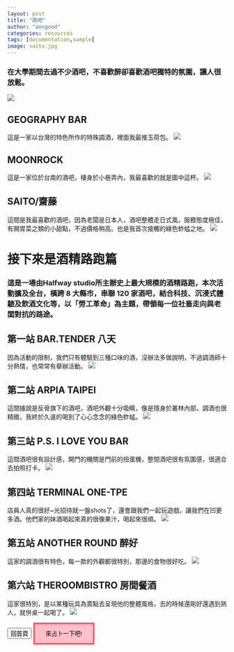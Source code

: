 ```yaml
---
layout: post
title: "跑吧"
author: "anngood"
categories: resources
tags: [documentation,sample]
image: saito.jpg
---
```


### 在大學期間去過不少酒吧，不喜歡醉卻喜歡酒吧獨特的氛圍，讓人很放鬆。
![](https://raw.githubusercontent.com/anngood/anngood.github.io/gh-pages/assets/img/bar.jpg)

## GEOGRAPHY BAR

這是一家以台灣的特色所作的特殊調酒，裡面我最推玉荷包。
![](https://raw.githubusercontent.com/anngood/anngood.github.io/gh-pages/assets/img/bar_geography.jpg)

## MOONROCK

這是一家位於台南的酒吧，棲身於小巷弄內，我最喜歡的就是圖中這杯。
![](https://raw.githubusercontent.com/anngood/anngood.github.io/gh-pages/assets/img/bar_moonrock.jpg)

## SAITO/齋藤

這間是我最喜歡的酒吧，因為老闆是日本人，酒吧整體走日式風，服務態度極佳，有開胃菜之類的小甜點，不過價格稍高。也是我首次接觸的綠色蚱蜢之地。
![](https://raw.githubusercontent.com/anngood/anngood.github.io/gh-pages/assets/img/saito.jpg)

# 接下來是酒精路跑篇
### 這是一場由Halfway studio所主辦史上最大規模的酒精路跑，本次活動擴及全台，橫跨 8 大縣市，串聯 120 家酒吧，結合科技、沉浸式體驗及飲酒文化等，以「勞工革命」為主題，帶領每一位社畜走向與老闆對抗的路途。

## 第一站 BAR.TENDER 八天

因為活動的限制，我們只有體驗到三種口味的酒，沒辦法多做說明，不過調酒師十分熱情，也常常有舉辦活動。
![](https://raw.githubusercontent.com/anngood/anngood.github.io/gh-pages/assets/img/bar_bartender.jpg)

## 第二站 ARPIA TAIPEI

這間據說是反骨旗下的酒吧，酒吧外觀十分吸睛，像是隱身於叢林內部，調酒也很精緻，我終於久違的喝到了心心念念的綠色蚱蜢。
![](https://raw.githubusercontent.com/anngood/anngood.github.io/gh-pages/assets/img/bar_arpia.jpg)

## 第三站 P.S. I LOVE YOU BAR

這間酒吧很有設計感，開門的機關是門前的扭蛋機，整間酒吧很有氛圍感，很適合去拍照打卡。
![](https://raw.githubusercontent.com/anngood/anngood.github.io/gh-pages/assets/img/bar_psiloveyou.jpg)

## 第四站 TERMINAL ONE-TPE

店員人真的很好~光招待就一盤shots了，還會跟我們一起玩遊戲，讓我們在凹更多酒。他們家的妹酒喝起來真的很像果汁，喝起來很順。
![](https://raw.githubusercontent.com/anngood/anngood.github.io/gh-pages/assets/img/bar_terminalone.jpg)

## 第五站 ANOTHER ROUND 醉好

這家的調酒很有特色，每一款的外觀都很特別，那邊的食物很好吃。
![](https://raw.githubusercontent.com/anngood/anngood.github.io/gh-pages/assets/img/bar_anotherround.jpg)

## 第六站 THEROOMBISTRO 房間餐酒

這家很特別，是以某種玩具為賣點去呈現他的整體風格，去的時候還剛好還遇到熟人，就併桌一起喝了。
![](https://raw.githubusercontent.com/anngood/anngood.github.io/gh-pages/assets/img/bar_theroombistro.jpg)

<input type="button" value="回首頁" onclick="location.href='https://anngood.github.io/'">

<input type="button" value="來占卜一下吧!" style="width:140px;height:50px;border:3px red double;background-color:pink;" onclick="location.href='https://anngood.github.io/100.html'">
